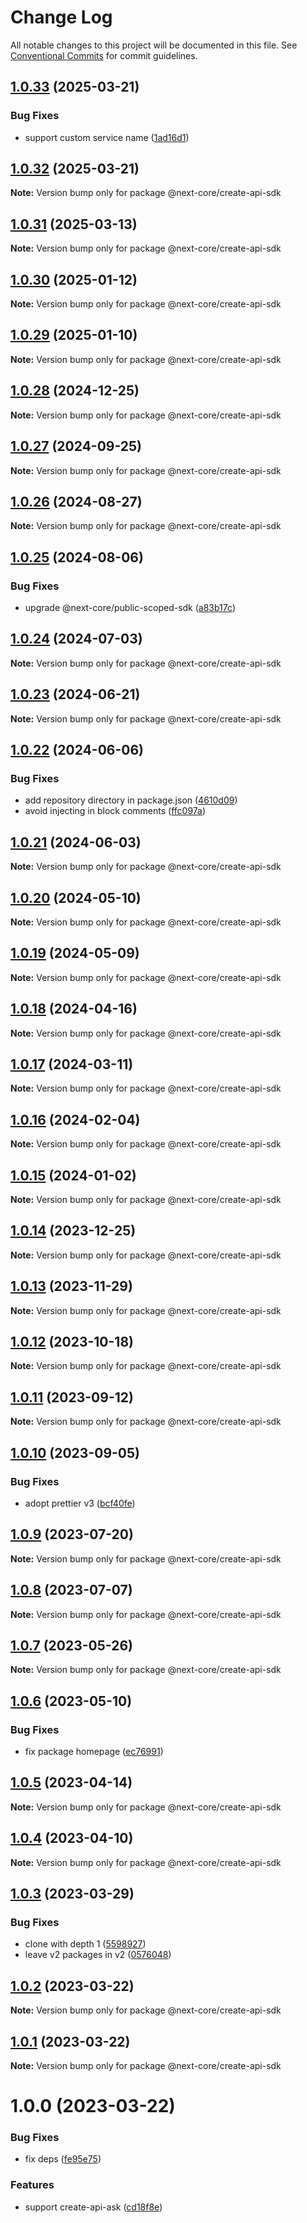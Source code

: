 # Change Log

All notable changes to this project will be documented in this file.
See [Conventional Commits](https://conventionalcommits.org) for commit guidelines.

## [1.0.33](https://github.com/easyops-cn/next-core/compare/@next-core/create-api-sdk@1.0.32...@next-core/create-api-sdk@1.0.33) (2025-03-21)


### Bug Fixes

* support custom service name ([1ad16d1](https://github.com/easyops-cn/next-core/commit/1ad16d1ce316dc5111aed57510798ca45d78fdeb))





## [1.0.32](https://github.com/easyops-cn/next-core/compare/@next-core/create-api-sdk@1.0.31...@next-core/create-api-sdk@1.0.32) (2025-03-21)

**Note:** Version bump only for package @next-core/create-api-sdk





## [1.0.31](https://github.com/easyops-cn/next-core/compare/@next-core/create-api-sdk@1.0.30...@next-core/create-api-sdk@1.0.31) (2025-03-13)

**Note:** Version bump only for package @next-core/create-api-sdk





## [1.0.30](https://github.com/easyops-cn/next-core/compare/@next-core/create-api-sdk@1.0.29...@next-core/create-api-sdk@1.0.30) (2025-01-12)

**Note:** Version bump only for package @next-core/create-api-sdk





## [1.0.29](https://github.com/easyops-cn/next-core/compare/@next-core/create-api-sdk@1.0.28...@next-core/create-api-sdk@1.0.29) (2025-01-10)

**Note:** Version bump only for package @next-core/create-api-sdk





## [1.0.28](https://github.com/easyops-cn/next-core/compare/@next-core/create-api-sdk@1.0.27...@next-core/create-api-sdk@1.0.28) (2024-12-25)

**Note:** Version bump only for package @next-core/create-api-sdk





## [1.0.27](https://github.com/easyops-cn/next-core/compare/@next-core/create-api-sdk@1.0.26...@next-core/create-api-sdk@1.0.27) (2024-09-25)

**Note:** Version bump only for package @next-core/create-api-sdk





## [1.0.26](https://github.com/easyops-cn/next-core/compare/@next-core/create-api-sdk@1.0.25...@next-core/create-api-sdk@1.0.26) (2024-08-27)

**Note:** Version bump only for package @next-core/create-api-sdk





## [1.0.25](https://github.com/easyops-cn/next-core/compare/@next-core/create-api-sdk@1.0.24...@next-core/create-api-sdk@1.0.25) (2024-08-06)


### Bug Fixes

* upgrade @next-core/public-scoped-sdk ([a83b17c](https://github.com/easyops-cn/next-core/commit/a83b17c51857c113eb479882edd96fc1b3dd751f))





## [1.0.24](https://github.com/easyops-cn/next-core/compare/@next-core/create-api-sdk@1.0.23...@next-core/create-api-sdk@1.0.24) (2024-07-03)

**Note:** Version bump only for package @next-core/create-api-sdk





## [1.0.23](https://github.com/easyops-cn/next-core/compare/@next-core/create-api-sdk@1.0.22...@next-core/create-api-sdk@1.0.23) (2024-06-21)

**Note:** Version bump only for package @next-core/create-api-sdk





## [1.0.22](https://github.com/easyops-cn/next-core/compare/@next-core/create-api-sdk@1.0.21...@next-core/create-api-sdk@1.0.22) (2024-06-06)


### Bug Fixes

* add repository directory in package.json ([4610d09](https://github.com/easyops-cn/next-core/commit/4610d0987f98b4cda82aa232e488f375bcfd42a3))
* avoid injecting in block comments ([ffc097a](https://github.com/easyops-cn/next-core/commit/ffc097ada3be40eadf51d065de9fd966e65779d4))





## [1.0.21](https://github.com/easyops-cn/next-core/compare/@next-core/create-api-sdk@1.0.20...@next-core/create-api-sdk@1.0.21) (2024-06-03)

**Note:** Version bump only for package @next-core/create-api-sdk





## [1.0.20](https://github.com/easyops-cn/next-core/compare/@next-core/create-api-sdk@1.0.19...@next-core/create-api-sdk@1.0.20) (2024-05-10)

**Note:** Version bump only for package @next-core/create-api-sdk





## [1.0.19](https://github.com/easyops-cn/next-core/compare/@next-core/create-api-sdk@1.0.18...@next-core/create-api-sdk@1.0.19) (2024-05-09)

**Note:** Version bump only for package @next-core/create-api-sdk





## [1.0.18](https://github.com/easyops-cn/next-core/compare/@next-core/create-api-sdk@1.0.17...@next-core/create-api-sdk@1.0.18) (2024-04-16)

**Note:** Version bump only for package @next-core/create-api-sdk





## [1.0.17](https://github.com/easyops-cn/next-core/compare/@next-core/create-api-sdk@1.0.16...@next-core/create-api-sdk@1.0.17) (2024-03-11)

**Note:** Version bump only for package @next-core/create-api-sdk





## [1.0.16](https://github.com/easyops-cn/next-core/compare/@next-core/create-api-sdk@1.0.15...@next-core/create-api-sdk@1.0.16) (2024-02-04)

**Note:** Version bump only for package @next-core/create-api-sdk





## [1.0.15](https://github.com/easyops-cn/next-core/compare/@next-core/create-api-sdk@1.0.14...@next-core/create-api-sdk@1.0.15) (2024-01-02)

**Note:** Version bump only for package @next-core/create-api-sdk





## [1.0.14](https://github.com/easyops-cn/next-core/compare/@next-core/create-api-sdk@1.0.13...@next-core/create-api-sdk@1.0.14) (2023-12-25)

**Note:** Version bump only for package @next-core/create-api-sdk





## [1.0.13](https://github.com/easyops-cn/next-core/compare/@next-core/create-api-sdk@1.0.12...@next-core/create-api-sdk@1.0.13) (2023-11-29)

**Note:** Version bump only for package @next-core/create-api-sdk





## [1.0.12](https://github.com/easyops-cn/next-core/compare/@next-core/create-api-sdk@1.0.11...@next-core/create-api-sdk@1.0.12) (2023-10-18)

**Note:** Version bump only for package @next-core/create-api-sdk





## [1.0.11](https://github.com/easyops-cn/next-core/compare/@next-core/create-api-sdk@1.0.10...@next-core/create-api-sdk@1.0.11) (2023-09-12)

**Note:** Version bump only for package @next-core/create-api-sdk





## [1.0.10](https://github.com/easyops-cn/next-core/compare/@next-core/create-api-sdk@1.0.9...@next-core/create-api-sdk@1.0.10) (2023-09-05)


### Bug Fixes

* adopt prettier v3 ([bcf40fe](https://github.com/easyops-cn/next-core/commit/bcf40feb93adcb11e649d4ffa29193116ac95ff4))





## [1.0.9](https://github.com/easyops-cn/next-core/compare/@next-core/create-api-sdk@1.0.8...@next-core/create-api-sdk@1.0.9) (2023-07-20)

**Note:** Version bump only for package @next-core/create-api-sdk





## [1.0.8](https://github.com/easyops-cn/next-core/compare/@next-core/create-api-sdk@1.0.7...@next-core/create-api-sdk@1.0.8) (2023-07-07)

**Note:** Version bump only for package @next-core/create-api-sdk





## [1.0.7](https://github.com/easyops-cn/next-core/compare/@next-core/create-api-sdk@1.0.6...@next-core/create-api-sdk@1.0.7) (2023-05-26)

**Note:** Version bump only for package @next-core/create-api-sdk





## [1.0.6](https://github.com/easyops-cn/next-core/compare/@next-core/create-api-sdk@1.0.5...@next-core/create-api-sdk@1.0.6) (2023-05-10)


### Bug Fixes

* fix package homepage ([ec76991](https://github.com/easyops-cn/next-core/commit/ec76991f1b55bebbced980f43e788070e6d4f2f7))





## [1.0.5](https://github.com/easyops-cn/next-core/compare/@next-core/create-api-sdk@1.0.4...@next-core/create-api-sdk@1.0.5) (2023-04-14)

**Note:** Version bump only for package @next-core/create-api-sdk





## [1.0.4](https://github.com/easyops-cn/next-core/compare/@next-core/create-api-sdk@1.0.3...@next-core/create-api-sdk@1.0.4) (2023-04-10)

**Note:** Version bump only for package @next-core/create-api-sdk





## [1.0.3](https://github.com/easyops-cn/next-core/compare/@next-core/create-api-sdk@1.0.2...@next-core/create-api-sdk@1.0.3) (2023-03-29)

### Bug Fixes

- clone with depth 1 ([5598927](https://github.com/easyops-cn/next-core/commit/559892771617b4bb1ab7abf5707275fec4e27a13))
- leave v2 packages in v2 ([0576048](https://github.com/easyops-cn/next-core/commit/05760482e37cadc0f2aac4cb562a1ba4913f228e))

## [1.0.2](https://github.com/easyops-cn/next-core/compare/@next-core/create-api-sdk@1.0.1...@next-core/create-api-sdk@1.0.2) (2023-03-22)

**Note:** Version bump only for package @next-core/create-api-sdk

## [1.0.1](https://github.com/easyops-cn/next-core/compare/@next-core/create-api-sdk@1.0.0...@next-core/create-api-sdk@1.0.1) (2023-03-22)

**Note:** Version bump only for package @next-core/create-api-sdk

# 1.0.0 (2023-03-22)

### Bug Fixes

- fix deps ([fe95e75](https://github.com/easyops-cn/next-core/commit/fe95e751ef2ae6e2a12a2c41dbd639029554a342))

### Features

- support create-api-ask ([cd18f8e](https://github.com/easyops-cn/next-core/commit/cd18f8e9d3df2676105438d7f772b713b615cf2a))
